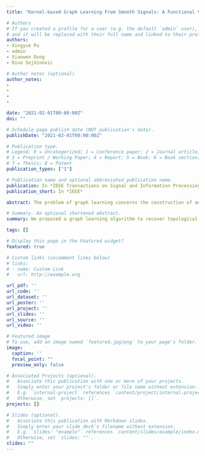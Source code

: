 ```yaml
---
title: "Kernel-based Graph Learning From Smooth Signals: A Functional Viewpoint"

# Authors
# If you created a profile for a user (e.g. the default `admin` user), write the username (folder name) here 
# and it will be replaced with their full name and linked to their profile.
authors:
- Xingyue Pu
- admin
- Xiaowen Dong
- Dino Sejdinovic

# Author notes (optional)
author_notes:
- 
- 
-
-

date: "2021-02-01T00:00:00Z"
doi: ""

# Schedule page publish date (NOT publication's date).
publishDate: "2021-02-01T00:00:00Z"

# Publication type.
# Legend: 0 = Uncategorized; 1 = Conference paper; 2 = Journal article;
# 3 = Preprint / Working Paper; 4 = Report; 5 = Book; 6 = Book section;
# 7 = Thesis; 8 = Patent
publication_types: ["1"]

# Publication name and optional abbreviated publication name.
publication: In *IEEE Transactions on Signal and Information Processing over Networks*
publication_short: In *IEEE*

abstract: The problem of graph learning concerns the construction of an explicit topological structure revealing the relationship between nodes representing data entities, which plays an increasingly important role in the success of many graph-based representations and algorithms in the field of machine learning and graph signal processing. In this paper, we propose a novel graph learning framework that incorporates prior information along node and observation side, and in particular the covariates that help to explain the dependency structures in graph signals. To this end, we consider graph signals as functions in the reproducing kernel Hilbert space associated with a Kronecker product kernel, and integrate functional learning with smoothness-promoting graph learning to learn a graph representing the relationship between nodes. The functional learning increases the robustness of graph learning against missing and incomplete information in the graph signals. In addition, we develop a novel graph-based regularisation method which, when combined with the Kronecker product kernel, enables our model to capture both the dependency explained by the graph and the dependency due to graph signals observed under different but related circumstances, e.g. different points in time. The latter means the graph signals are free from the i.i.d. assumptions required by the classical graph learning models. Experiments on both synthetic and real-world data show that our methods outperform the state-of-the-art models in learning a meaningful graph topology from graph signals, in particular with heavy noise, missing values, and multiple dependency. 

# Summary. An optional shortened abstract.
summary: We proposed a graph learning algorithm to recover topological structure from observed graph signals.

tags: []

# Display this page in the Featured widget?
featured: true

# Custom links (uncomment lines below)
# links:
# - name: Custom Link
#   url: http://example.org

url_pdf: ''
url_code: ''
url_dataset: ''
url_poster: ''
url_project: ''
url_slides: ''
url_source: ''
url_video: ''

# Featured image
# To use, add an image named `featured.jpg/png` to your page's folder. 
image:
  caption: ''
  focal_point: ""
  preview_only: false

# Associated Projects (optional).
#   Associate this publication with one or more of your projects.
#   Simply enter your project's folder or file name without extension.
#   E.g. `internal-project` references `content/project/internal-project/index.md`.
#   Otherwise, set `projects: []`.
projects: []

# Slides (optional).
#   Associate this publication with Markdown slides.
#   Simply enter your slide deck's filename without extension.
#   E.g. `slides: "example"` references `content/slides/example/index.md`.
#   Otherwise, set `slides: ""`.
slides: ""
---
```

<!-- 
{{% callout note %}}
Click the *Cite* button above to demo the feature to enable visitors to import publication metadata into their reference management software.
{{% /callout %}}

{{% callout note %}}
Create your slides in Markdown - click the *Slides* button to check out the example.
{{% /callout %}} -->
<!-- 
Supplementary notes can be added here, including [code, math, and images](https://wowchemy.com/docs/writing-markdown-latex/). -->
